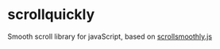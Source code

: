 scrollquickly
=============

Smooth scroll library for javaScript, based on [scrollsmoothly.js](http://d.hatena.ne.jp/KAZUMiX/20080418/scrollsmoothly)
